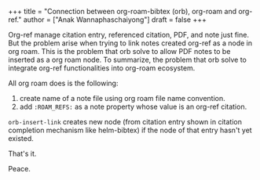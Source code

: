 +++
title = "Connection between org-roam-bibtex (orb), org-roam and org-ref."
author = ["Anak Wannaphaschaiyong"]
draft = false
+++

Org-ref manage citation entry, referenced citation, PDF, and note just fine. But the problem arise when trying to link notes created org-ref as a node in org roam. This is the problem that orb solve to allow PDF notes to be inserted as a org roam node. To summarize, the problem that orb solve to integrate org-ref functionalities into org-roam ecosystem.

All org roam does is the following:

1.  create name of a note file using org roam file name convention.
2.  add `:ROAM_REFS:` as a note property whose value is an org-ref citation.

`orb-insert-link` creates new node (from citation entry shown in citation completion mechanism like helm-bibtex) if the node of that entry hasn't yet existed.

That's it.

Peace.
